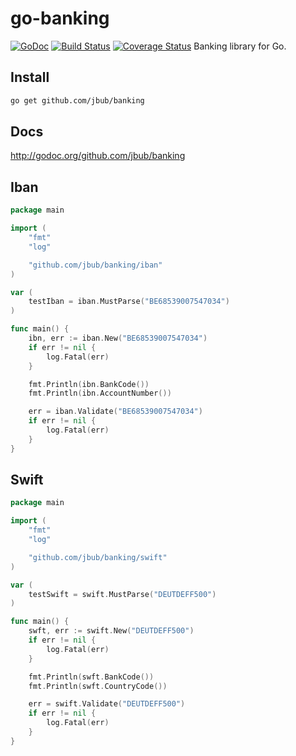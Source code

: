 # go-banking

[![GoDoc](http://img.shields.io/badge/go-documentation-blue.svg?style=flat-square)](http://godoc.org/github.com/jbub/banking) [![Build Status](http://img.shields.io/travis/jbub/banking.svg?style=flat-square)](https://travis-ci.org/jbub/banking) [![Coverage Status](http://img.shields.io/coveralls/jbub/banking.svg?style=flat-square)](https://coveralls.io/r/jbub/banking)
Banking library for Go.

## Install

```bash
go get github.com/jbub/banking
```

## Docs

http://godoc.org/github.com/jbub/banking

## Iban

```go
package main

import (
    "fmt"
    "log"

    "github.com/jbub/banking/iban"
)

var (
    testIban = iban.MustParse("BE68539007547034")
)

func main() {
    ibn, err := iban.New("BE68539007547034")
    if err != nil {
        log.Fatal(err)
    }

    fmt.Println(ibn.BankCode())
    fmt.Println(ibn.AccountNumber())

    err = iban.Validate("BE68539007547034")
    if err != nil {
        log.Fatal(err)
    }
}
```

## Swift

```go
package main

import (
    "fmt"
    "log"

    "github.com/jbub/banking/swift"
)

var (
    testSwift = swift.MustParse("DEUTDEFF500")
)

func main() {
    swft, err := swift.New("DEUTDEFF500")
    if err != nil {
        log.Fatal(err)
    }

    fmt.Println(swft.BankCode())
    fmt.Println(swft.CountryCode())

    err = swift.Validate("DEUTDEFF500")
    if err != nil {
        log.Fatal(err)
    }
}
```

